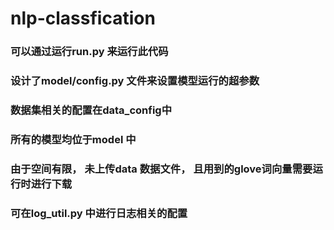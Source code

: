 # nlp-classfication
### 可以通过运行run.py 来运行此代码
### 设计了model/config.py 文件来设置模型运行的超参数
### 数据集相关的配置在data_config中
### 所有的模型均位于model 中
### 由于空间有限， 未上传data 数据文件， 且用到的glove词向量需要运行时进行下载
### 可在log_util.py 中进行日志相关的配置
